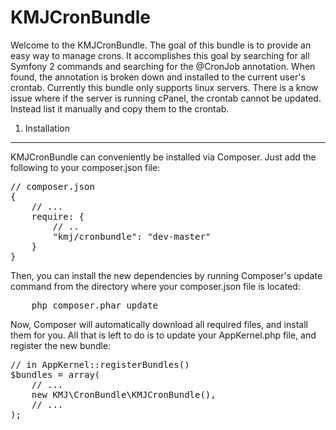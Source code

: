 KMJCronBundle
================================


Welcome to the KMJCronBundle. The goal of this bundle is to provide an easy way to manage crons. 
It accomplishes this goal by searching for all Symfony 2 commands and searching for the @CronJob annotation.
When found, the annotation is broken down and installed to the current user's crontab. Currently this bundle only supports linux servers. There is
a know issue where if the server is running cPanel, the crontab cannot be updated. Instead list it manually and copy them to the crontab.


1) Installation
----------------------------------

KMJCronBundle can conveniently be installed via Composer. Just add the following to your composer.json file:

<pre>
// composer.json
{
    // ...
    require: {
        // ..
        "kmj/cronbundle": "dev-master"
    }
}
</pre>


Then, you can install the new dependencies by running Composer's update command from the directory where your composer.json file is located:

<pre>
    php composer.phar update
</pre>


Now, Composer will automatically download all required files, and install them for you. All that is left to do is to update your AppKernel.php file, and register the new bundle:

<pre>
// in AppKernel::registerBundles()
$bundles = array(
    // ...
    new KMJ\CronBundle\KMJCronBundle(),
    // ...
);
</pre>